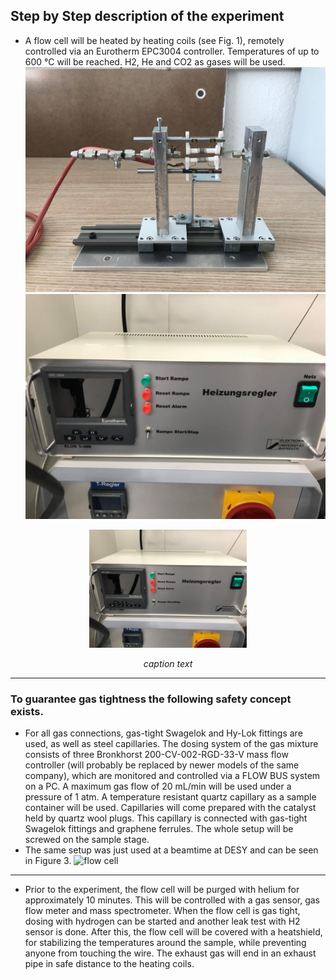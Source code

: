 ## Step by Step description of the experiment
- A flow cell will be heated by heating coils (see Fig. 1), remotely controlled via an Eurotherm EPC3004 controller. Temperatures of up to 600 °C will be reached. H2, He and CO2 as gases will be used. 
![flow cell](./images/new_flow_cell.jpeg "Figure of the gas flow cell")
![flow cell](./images/Eurotherme.jpg "Eurotherme controller")


<div style="text-align:center">
  <img src="./images/Eurotherme.jpg" alt="image description" style="width:50%">
  <p><em>caption text</em></p>
</div>


--- 
### To guarantee gas tightness the following safety concept exists. 
- For all gas connections, gas-tight Swagelok and Hy-Lok fittings are used, as well as steel capillaries. The dosing system of the gas mixture consists of three Bronkhorst 200-CV-002-RGD-33-V mass flow controller (will probably be replaced by newer models of the same company), which are monitored and controlled via a FLOW BUS system on a PC. A maximum gas flow of 20 mL/min will be used under a pressure of 1 atm. A temperature resistant quartz capillary as a sample container will be used. Capillaries will come prepared with the catalyst held by quartz wool plugs. This capillary is connected with gas-tight Swagelok fittings and graphene ferrules. The whole setup will be screwed on the sample stage.
- The same setup was just used at a beamtime at DESY and can be seen in Figure 3. 
![flow cell](/images/new_flow_cell_DESYsetup.jpeg "")
---
- Prior to the experiment, the flow cell will be purged with helium for approximately 10 minutes. This will be controlled with a gas sensor, gas flow meter and mass spectrometer. When the flow cell is gas tight, dosing with hydrogen can be started and another leak test with H2 sensor is done. After this, the flow cell will be covered with a heatshield, for stabilizing the temperatures around the sample, while preventing anyone from touching the wire. The exhaust gas will end in an exhaust pipe in safe distance to the heating coils.

